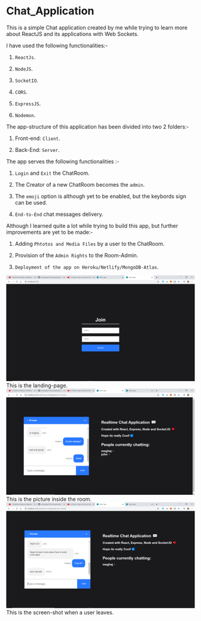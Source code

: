 # Chat_Application

This is a simple Chat application created by me while trying to learn more about ReactJS and its applications with Web Sockets.

I have used the following functionalities:-

1. `ReactJs`.

2. `NodeJS`.

3. `SocketIO`.

4. `CORS`.

5. `ExpressJS`.

6. `Nodemon`.


The app-structure of this application has been divided into two 2 folders:-

1. Front-end: `Client`.

2. Back-End: `Server`.

The app serves the following functionalities :-

1. `Login` and `Exit` the ChatRoom.

2. The Creator of a new ChatRoom becomes the `admin`.

3. The `emoji` option is although yet to be enabled, but the keybords sign can be used.

4. `End-to-End` chat messages delivery.

Although I learned quite a lot while trying to build this app, but further improvements are yet to be made:-

1. Adding `Phtotos and Media Files` by a user to the ChatRoom.

2. Provision of the `Admin Rights` to the Room-Admin.

3. `Deployment of the app on Heroku/Netlify/MongoDB-Atlas`.

<img src="pictures/login.png">
This is the landing-page.

<img src="pictures/room1.png">
This is the picture inside the room.

<img src="pictures/userleft.png">
This is the screen-shot when a user leaves.